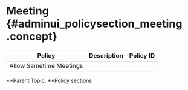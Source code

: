 # Meeting {#adminui_policysection_meeting .concept}

|Policy|Description|Policy ID|
|------|-----------|---------|
|Allow Sametime Meetings| | |

**Parent Topic: **[Policy sections](adminui_policy_sections.md)

